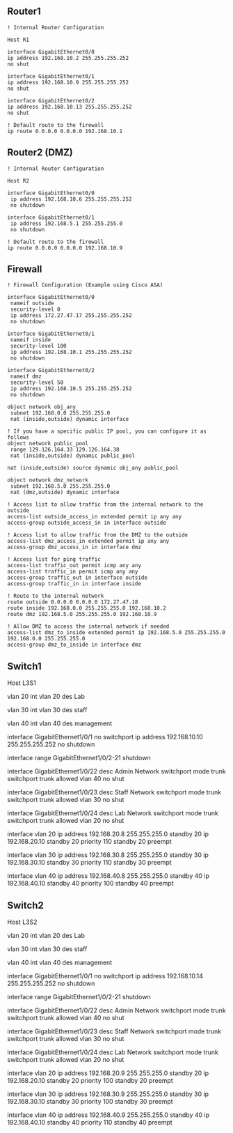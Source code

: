 
## Router1
```
! Internal Router Configuration

Host R1

interface GigabitEthernet0/0
ip address 192.168.10.2 255.255.255.252
no shut

interface GigabitEthernet0/1
ip address 192.168.10.9 255.255.255.252
no shut

interface GigabitEthernet0/2
ip address 192.168.10.13 255.255.255.252
no shut

! Default route to the firewall
ip route 0.0.0.0 0.0.0.0 192.168.10.1
```

## Router2 (DMZ)
```
! Internal Router Configuration

Host R2

interface GigabitEthernet0/0
 ip address 192.168.10.6 255.255.255.252
 no shutdown

interface GigabitEthernet0/1
 ip address 192.168.5.1 255.255.255.0
 no shutdown

! Default route to the firewall
ip route 0.0.0.0 0.0.0.0 192.168.10.9
```


## Firewall
```
! Firewall Configuration (Example using Cisco ASA)

interface GigabitEthernet0/0
 nameif outside
 security-level 0
 ip address 172.27.47.17 255.255.255.252
 no shutdown

interface GigabitEthernet0/1
 nameif inside
 security-level 100
 ip address 192.168.10.1 255.255.255.252
 no shutdown

interface GigabitEthernet0/2
 nameif dmz
 security-level 50
 ip address 192.168.10.5 255.255.255.252
 no shutdown

object network obj_any
 subnet 192.168.0.0 255.255.255.0
 nat (inside,outside) dynamic interface

! If you have a specific public IP pool, you can configure it as follows
object network public_pool
 range 129.126.164.33 129.126.164.38
 nat (inside,outside) dynamic public_pool

nat (inside,outside) source dynamic obj_any public_pool

object network dmz_network
 subnet 192.168.5.0 255.255.255.0
 nat (dmz,outside) dynamic interface

! Access list to allow traffic from the internal network to the outside
access-list outside_access_in extended permit ip any any
access-group outside_access_in in interface outside

! Access list to allow traffic from the DMZ to the outside
access-list dmz_access_in extended permit ip any any
access-group dmz_access_in in interface dmz

! Access list for ping traffic
access-list traffic_out permit icmp any any
access-list traffic_in permit icmp any any
access-group traffic_out in interface outside
access-group traffic_in in interface inside

! Route to the internal network
route outside 0.0.0.0 0.0.0.0 172.27.47.18
route inside 192.168.0.0 255.255.255.0 192.168.10.2
route dmz 192.168.5.0 255.255.255.0 192.168.10.9

! Allow DMZ to access the internal network if needed
access-list dmz_to_inside extended permit ip 192.168.5.0 255.255.255.0 192.168.0.0 255.255.255.0
access-group dmz_to_inside in interface dmz
```

## Switch1

Host L3S1

vlan 20
int vlan 20
des Lab

vlan 30
int vlan 30
des staff

vlan 40
int vlan 40
des management


interface GigabitEthernet1/0/1
no switchport
ip address 192.168.10.10 255.255.255.252
no shutdown

interface range GigabitEthernet1/0/2-21
shutdown

interface GigabitEthernet1/0/22
desc Admin Network
switchport mode trunk
switchport trunk allowed vlan 40
no shut

interface GigabitEthernet1/0/23
desc Staff Network
switchport mode trunk
switchport trunk allowed vlan 30
no shut

interface GigabitEthernet1/0/24
desc Lab Network
switchport mode trunk
switchport trunk allowed vlan 20
no shut

interface vlan 20
ip address 192.168.20.8 255.255.255.0
standby 20 ip 192.168.20.10
standby 20 priority 110
standby 20 preempt

interface vlan 30
ip address 192.168.30.8 255.255.255.0
standby 30 ip 192.168.30.10
standby 30 priority 110
standby 30 preempt

interface vlan 40
ip address 192.168.40.8 255.255.255.0
standby 40 ip 192.168.40.10
standby 40 priority 100
standby 40 preempt



## Switch2

Host L3S2

vlan 20
int vlan 20
des Lab

vlan 30
int vlan 30
des staff

vlan 40
int vlan 40
des management


interface GigabitEthernet1/0/1
no switchport
ip address 192.168.10.14 255.255.255.252
no shutdown

interface range GigabitEthernet1/0/2-21
shutdown

interface GigabitEthernet1/0/22
desc Admin Network
switchport mode trunk
switchport trunk allowed vlan 40
no shut

interface GigabitEthernet1/0/23
desc Staff Network
switchport mode trunk
switchport trunk allowed vlan 30
no shut

interface GigabitEthernet1/0/24
desc Lab Network
switchport mode trunk
switchport trunk allowed vlan 20
no shut

interface vlan 20
ip address 192.168.20.9 255.255.255.0
standby 20 ip 192.168.20.10
standby 20 priority 100
standby 20 preempt

interface vlan 30
ip address 192.168.30.9 255.255.255.0
standby 30 ip 192.168.30.10
standby 30 priority 100
standby 30 preempt

interface vlan 40
ip address 192.168.40.9 255.255.255.0
standby 40 ip 192.168.40.10
standby 40 priority 110
standby 40 preempt
